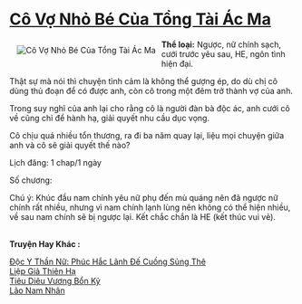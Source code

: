 <a href="https://utruyen.com/co-vo-nho-be-cua-tong-tai-ac-ma/15519/" title="Cô Vợ Nhỏ Bé Của Tổng Tài Ác Ma"><h1>Cô Vợ Nhỏ Bé Của Tổng Tài Ác Ma</h1></a><div style="display:table"><img align="right" style="float: left; padding: 10px;" src="https://utruyen.com/images/story/200x260/co-vo-nho-be-cua-tong-tai-ac-ma.jpg" alt="Cô Vợ Nhỏ Bé Của Tổng Tài Ác Ma"><b>Thể loại:</b> Ngược, nữ chính sạch, cưới trước yêu sau, HE, ngôn tình hiện đại. <p></p>Thật sự mà nói thì chuyện tình cảm là không thể gượng ép, do dù chị cô dùng thủ đoạn để có được anh, còn cô trong một đêm trở thành vợ của anh. <p></p>Trong suy nghĩ của anh lại cho rằng cô là người đàn bà độc ác, anh cưới cô về cũng chỉ để hành hạ, giải quyết nhu cầu dục vọng. <p></p>Cô chịu quá nhiều tổn thương, ra đi ba năm quay lại, liệu mọi chuyện giữa anh và cô sẽ giải quyết thế nào? <p></p>Lịch đăng: 1 chap/1 ngày<p></p>Số chương: <p></p>Chú ý: Khúc đầu nam chính yêu nữ phụ đến mù quáng nên đã ngược nữ chính rất nhiều, nhưng vì nam chính lạnh lùng nên không có thể hiện nhiều, về sau nam chính sẽ bị ngược lại. Kết chắc chắn là HE (kết thúc vui vẻ).</div><p><br><b>Truyện Hay Khác :</b></p><a href="https://utruyen.com/doc-y-than-nu-phuc-hac-lanh-de-cuong-sung-the/14524/" alt="Độc Y Thần Nữ: Phúc Hắc Lãnh Đế Cuồng Sủng Thê">Độc Y Thần Nữ: Phúc Hắc Lãnh Đế Cuồng Sủng Thê</a><br/><a href="https://github.com/quanluxury/truyenhot/tree/master/truyenhay/9219/" alt="Liệp Giả Thiên Hạ">Liệp Giả Thiên Hạ</a><br/><a href="https://dammy2019.blogspot.com/2019/11/tieu-dieu-vuong-bon-ky.html" alt="Tiêu Diêu Vương Bổn Kỷ">Tiêu Diêu Vương Bổn Kỷ</a><br/><a href="https://dammyh.wordpress.com/2019/11/07/lao-nam-nhan/" alt="Lão Nam Nhân">Lão Nam Nhân</a><br/>